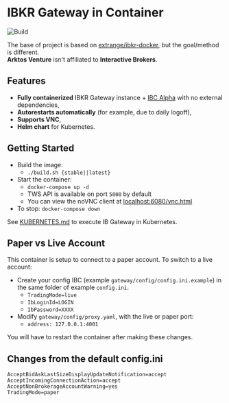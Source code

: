 # IBKR Gateway in Container

![Build](https://github.com/arktos-venture/docker-ibkr-gateway/actions/workflows/container.yml/badge.svg?branch=master)

The base of project is based on [extrange/ibkr-docker](https://github.com/extrange/ibkr-docker), but the goal/method is different.   
**Arktos Venture** isn't affiliated to **Interactive Brokers**.

## Features

- **Fully containerized** IBKR Gateway instance + [IBC Alpha](https://github.com/IbcAlpha) with no external dependencies,
- **Autorestarts automatically** (for example, due to daily logoff),
- **Supports VNC**,
- **Helm chart** for Kubernetes.

## Getting Started

- Build the image:
  - `./build.sh {stable||latest}`
- Start the container:
  - `docker-compose up -d`
  - TWS API is available on port `5000` by default
  - You can view the noVNC client at [localhost:6080/vnc.html](http://localhost:6080/vnc.html)
- To stop: `docker-compose down`

See [KUBERNETES.md](KUBERNETES.md) to execute IB Gateway in Kubernetes.

## Paper vs Live Account

This container is setup to connect to a paper account. To switch to a live account:

- Create your config IBC (example `gateway/config/config.ini.example`) in the same folder of example `config.ini`.
  - `TradingMode=live`
  - `IbLoginId=LOGIN`
  - `IbPassword=XXXX`
- Modify `gateway/config/proxy.yaml`, with the live or paper port:
  - `address: 127.0.0.1:4001`

You will have to restart the container after making these changes.

## Changes from the default config.ini

```config
AcceptBidAskLastSizeDisplayUpdateNotification=accept
AcceptIncomingConnectionAction=accept
AcceptNonBrokerageAccountWarning=yes
TradingMode=paper
```
